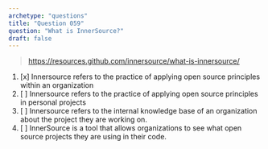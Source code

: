 ```yaml
---
archetype: "questions"
title: "Question 059"
question: "What is InnerSource?"
draft: false
---
```



> https://resources.github.com/innersource/what-is-innersource/
1. [x] Innersource refers to the practice of applying open source principles within an organization
1. [ ] Innersource refers to the practice of applying open source principles in personal projects
1. [ ] Innersource refers to the internal knowledge base of an organization about the project they are working on.
1. [ ] InnerSource is a tool that allows organizations to see what open source projects they are using in their code.

